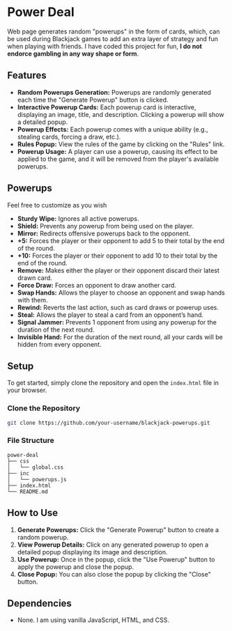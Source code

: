 # Power Deal

Web page generates random "powerups" in the form of cards, which, can be used during Blackjack games to add an extra layer of strategy and fun when playing with friends. I have coded this project for fun, **I do not endorce gambling in any way shape or form**. 

## Features

- **Random Powerups Generation:** Powerups are randomly generated each time the "Generate Powerup" button is clicked.
- **Interactive Powerup Cards:** Each powerup card is interactive, displaying an image, title, and description. Clicking a powerup will show a detailed popup.
- **Powerup Effects:** Each powerup comes with a unique ability (e.g., stealing cards, forcing a draw, etc.).
- **Rules Popup:** View the rules of the game by clicking on the "Rules" link.
- **Powerup Usage:** A player can use a powerup, causing its effect to be applied to the game, and it will be removed from the player's available powerups.

## Powerups

Feel free to customize as you wish

- **Sturdy Wipe:** Ignores all active powerups.
- **Shield:** Prevents any powerup from being used on the player.
- **Mirror:** Redirects offensive powerups back to the opponent.
- **+5:** Forces the player or their opponent to add 5 to their total by the end of the round.
- **+10:** Forces the player or their opponent to add 10 to their total by the end of the round.
- **Remove:** Makes either the player or their opponent discard their latest drawn card.
- **Force Draw:** Forces an opponent to draw another card.
- **Swap Hands:** Allows the player to choose an opponent and swap hands with them.
- **Rewind:** Reverts the last action, such as card draws or powerup uses.
- **Steal:** Allows the player to steal a card from an opponent’s hand.
- **Signal Jammer:** Prevents 1 opponent from using any powerup for the duration of the next round.
- **Invisible Hand:** For the duration of the next round, all your cards will be hidden from every opponent.


## Setup

To get started, simply clone the repository and open the `index.html` file in your browser.

### Clone the Repository

```bash
git clone https://github.com/your-username/blackjack-powerups.git
```

### File Structure

```
power-deal
├── css
│   └── global.css
├── inc
│   └── powerups.js
├── index.html
└── README.md
```

## How to Use

1. **Generate Powerups:** Click the "Generate Powerup" button to create a random powerup.
2. **View Powerup Details:** Click on any generated powerup to open a detailed popup displaying its image and description.
3. **Use Powerup:** Once in the popup, click the "Use Powerup" button to apply the powerup and close the popup.
4. **Close Popup:** You can also close the popup by clicking the "Close" button.

## Dependencies

- None. I am using vanilla JavaScript, HTML, and CSS.
